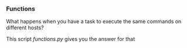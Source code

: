 ### Functions

What happens when you have a task to execute the same commands on different hosts?

This script *functions.py* gives you the answer for that